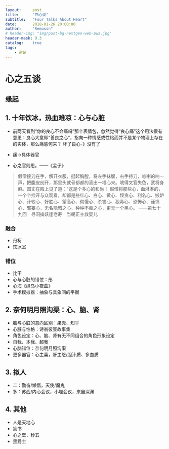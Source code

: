 ```yaml
---
layout:     post
title:      "四心谈"
subtitle:   "Four Talks About Heart"
date:       2018-01-26 20:00:00
author:     "Remussn"
# header-img: "img/post-bg-nextgen-web-pwa.jpg"
header-mask: 0.3
catalog:    true
tags:
    - 杂记
---
```



# 心之五谈
## 缘起
## 1. 十年饮冰，热血难凉：心与心脏
- 前两天看到“你的良心不会痛吗”那个表情包，忽然觉得“良心痛”这个用法很有意思：良心大意即“善良之心”，指向一种情感或性格而并不是某个物理上存在的实体，那么痛感何来？
坏了良心-》没有了 
- 痛->具体器官 

- 心之官则思。——《孟子》
> 假僧接刀在手，解开衣服，挺起胸膛，将左手抹腹，右手持刀，唿喇的响一声，把腹皮剖开，那里头就骨都都的滚出一堆心来。唬得文官失色，武将身麻。国丈在殿上见了道：“这是个多心的和尚！ 假僧将那些心，血淋淋的，一个个捡开与众观看，却都是些红心、白心、黄心、悭贪心、利名心、嫉妒心、计较心、好胜心、望高心、侮慢心、杀害心、狠毒心、恐怖心、谨慎心、邪妄心、无名隐暗之心、种种不善之心，更无一个黑心。 
>——第七十九回　寻洞擒妖逢老寿　当朝正主救婴儿 


### 融合
- 丹柯
- 饮冰室
### 错位
- 比干 
- 心与心脏的错位：彤 
- 心海《绿岛小夜曲》
- 手术模拟器：抽象与具象间的平衡

## 2. 奈何明月照沟渠：心、脑、肾
- 脑与心脏的意向区别：果壳、知乎
- 心脏与性格：诗翁彼豆故事集
- 角色设定：心、脑、肾有无不同组合的角色形象设定
- 自我、本我、超我
- 心脑错位：奈何明月照沟渠
- 更多器官：心主喜，肝主怒/胆汁质、多血质

## 3. 拟人
- 二：勤奋/懒惰，天使/魔鬼 
- 多：苏西/内心会议，小埋会议，来自深渊

## 4. 其他
- 人是天地心
- 篆书
- 心之壁，秒五 
- 黑爵士